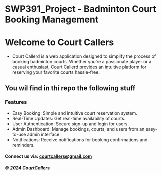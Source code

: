 # SWP391_Project - Badminton Court Booking Management
# Welcome to Court Callers

* Court Callerd is a web application designed to simplify the process of booking badminton courts. Whether you’re a passionate player or a casual enthusiast, Court Callerd provides an intuitive platform for reserving your favorite courts hassle-free.

## You wil find in thí repo the following stuff

### Features
* Easy Booking: Simple and intuitive court reservation system.
* Real-Time Updates: Get real-time availability of courts.
* User Authentication: Secure sign-up and login for users.
* Admin Dashboard: Manage bookings, courts, and users from an easy-to-use admin interface.
* Notifications: Receive notifications for booking confirmations and reminders.


#### Connect us via: courtcallers@gmail.com

##### &#169; 2024 CourtCallers
